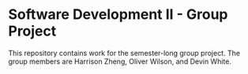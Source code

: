 # Software Development II - Group Project
This repository contains work for the semester-long group project. The group members are Harrison Zheng, Oliver Wilson, and Devin White.
